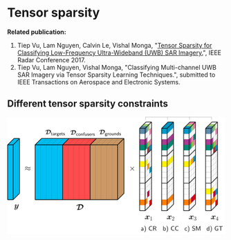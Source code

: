 # Tensor sparsity 

**Related publication:**
1. Tiep Vu, Lam Nguyen, Calvin Le, Vishal Monga, "[Tensor Sparsity for Classifying Low-Frequency Ultra-Wideband (UWB) SAR Imagery.](http://ieeexplore.ieee.org/document/7944265/)", IEEE Radar Conference 2017. 
2. Tiep Vu, Lam Nguyen, Vishal Monga, "Classifying Multi-channel UWB SAR Imagery via Tensor Sparsity Learning Techniques.", submitted to IEEE Transactions on Aerospace and Electronic Systems.

## Different tensor sparsity constraints 
![alttext](general_SRC.png)